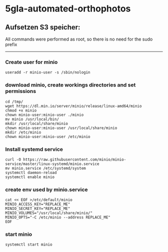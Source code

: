 # 5gla-automated-orthophotos

## Aufsetzen S3 speicher:
All commands were performed as root, so there is no need for the sudo prefix

* * *

### Create user for minio

```
useradd -r minio-user -s /sbin/nologin
```

### download minio, create workings directories and set permissions

```
cd /tmp/
wget https://dl.min.io/server/minio/release/linux-amd64/minio
chmod +x minio
chown minio-user:minio-user ./minio
mv minio /usr/local/bin/
mkdir /usr/local/share/minio
chown minio-user:minio-user /usr/local/share/minio
mkdir /etc/minio
chown minio-user:minio-user /etc/minio
```

### Install systemd service

```
curl -O https://raw.githubusercontent.com/minio/minio-service/master/linux-systemd/minio.service
mv minio.service /etc/systemd/system
systemctl daemon-reload
systemctl enable minio
```

### create env used by minio.service

```
cat << EOF >/etc/default/minio
MINIO_ACCESS_KEY="REPLACE_ME"
MINIO_SECRET_KEY="REPLACE_ME"
MINIO_VOLUMES="/usr/local/share/minio/"
MINIO_OPTS="-C /etc/minio --address REPLACE_ME"
EOF
```

### start minio

```
systemctl start minio
```
